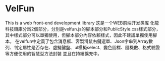 # VelFun
This is a web front-end development library
这是一个WEB前端开发类库
化龍科技類庫分爲2個部分，分別是velfun.js的腳本部分和PublicStyle.css樣式部分，其中樣式部分可以單獨使用，但腳本部分內容依賴樣式，因此不建議單獨使用腳本。
在velfun中定義了包含消息框、客製滑鼠右鍵選單、Json字串到Array數列、判定屬性是否存在、虛擬鍵盤、ul模擬select、變色圖標、隨機數、格式驗證等方便使用的智慧型方法封裝
並且在持續擴充中。

